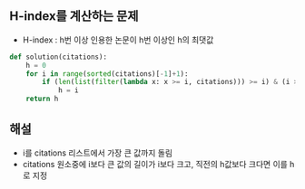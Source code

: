 ## H-index를 계산하는 문제
- H-index : h번 이상 인용한 논문이 h번 이상인 h의 최댓값

```python
def solution(citations):
    h = 0
    for i in range(sorted(citations)[-1]+1):
        if (len(list(filter(lambda x: x >= i, citations))) >= i) & (i >= h):
            h = i
    return h
```

## 해설
- i를 citations 리스트에서 가장 큰 값까지 돌림
- citations 원소중에 i보다 큰 값의 길이가 i보다 크고, 직전의 h값보다 크다면 이를 h로 지정
